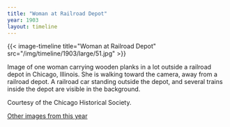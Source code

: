 ```yaml
---
title: "Woman at Railroad Depot"
year: 1903
layout: timeline
---
```


{{< image-timeline title="Woman at Railroad Depot" src="/img/timeline/1903/large/51.jpg" >}}


Image of one woman carrying wooden planks in a lot outside a railroad depot in Chicago, Illinois. She is walking toward the camera, away from a railroad depot. A railroad car standing outside the depot, and several trains inside the depot are visible in the background. 

Courtesy of the Chicago Historical Society.  

[Other images from this year](/historical/timeline/1903)